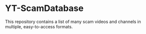 # YT-ScamDatabase
This repository contains a list of many scam videos and channels in multiple, easy-to-access formats.
